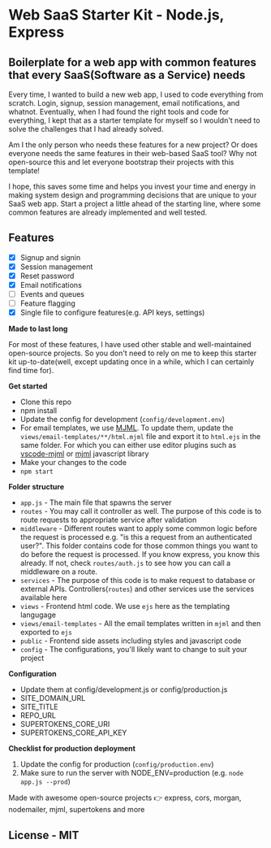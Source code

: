 # Web SaaS Starter Kit - Node.js, Express

## Boilerplate for a web app with common features that every SaaS(Software as a Service) needs

Every time, I wanted to build a new web app, I used to code everything from scratch. Login, signup, session management, email notifications, and whatnot. Eventually, when I had found the right tools and code for everything, I kept that as a starter template for myself so I wouldn't need to solve the challenges that I had already solved.

Am I the only person who needs these features for a new project? Or does everyone needs the same features in their web-based SaaS tool? Why not open-source this and let everyone bootstrap their projects with this template!

I hope, this saves some time and helps you invest your time and energy in making system design and programming decisions that are unique to your SaaS web app. Start a project a little ahead of the starting line, where some common features are already implemented and well tested.

## Features

- [x] Signup and signin
- [x] Session management
- [x] Reset password
- [x] Email notifications
- [ ] Events and queues
- [ ] Feature flagging
- [x] Single file to configure features(e.g. API keys, settings)

**Made to last long**

For most of these features, I have used other stable and well-maintained open-source projects. So you don't need to rely on me to keep this starter kit up-to-date(well, except updating once in a while, which I can certainly find time for).

**Get started**

- Clone this repo
- npm install
- Update the config for development (`config/development.env`)
- For email templates, we use [MJML](https://documentation.mjml.io/). To update them, update the `views/email-templates/**/html.mjml` file and export it to `html.ejs` in the same folder. For which you can either use editor plugins such as [vscode-mjml](https://documentation.mjml.io/) or [mjml](https://github.com/mjmlio/mjml) javascript library
- Make your changes to the code
- `npm start`


**Folder structure**

- `app.js` - The main file that spawns the server
- `routes` - You may call it controller as well. The purpose of this code is to route requests to appropriate service after validation
- `middleware` - Different routes want to apply some common logic before the request is processed e.g. "is this a request from an authenticated user?". This folder contains code for those common things you want to do before the request is processed.  If you know express, you know this already. If not, check `routes/auth.js` to see how you can call a middleware on a route.
- `services` - The purpose of this code is to make request to database or external APIs. Controllers(`routes`) and other services use the services available here
- `views` - Frontend html code. We use `ejs` here as the templating langugage
- `views/email-templates` - All the email templates written in `mjml` and then exported to `ejs`
- `public` - Frontend side assets including styles and javascript code
- `config` - The configurations, you'll likely want to change to suit your project

**Configuration**

- Update them at config/development.js or config/production.js
- SITE_DOMAIN_URL
- SITE_TITLE
- REPO_URL
- SUPERTOKENS_CORE_URI
- SUPERTOKENS_CORE_API_KEY

**Checklist for production deployment**

1. Update the config for production (`config/production.env`)
2. Make sure to run the server with NODE_ENV=production (e.g. `node app.js --prod`)

Made with awesome open-source projects 👉 express, cors, morgan, nodemailer, mjml, supertokens and more

## License - MIT

